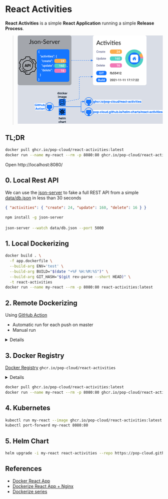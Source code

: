 # React Activities

**React Activities** is a simple **React Application** running a simple **Release Process**.
> ![image](doc/app-arch.png)

## TL;DR

```bash
docker pull ghcr.io/pop-cloud/react-activities:latest
docker run --name my-react --rm -p 8080:80 ghcr.io/pop-cloud/react-activities:latest
```

Open http://localhost:8080/

## 0. Local Rest API

We can use the [json-server](https://github.com/typicode/json-server) to fake a full REST API
from a simple [data/db.json](data/db.json) in less than 30 seconds 

```json
{ "activities": { "create": 24, "update": 160, "delete": 16 } }
```

```bash
npm install -g json-server

json-server --watch data/db.json --port 5000
```

## 1. Local Dockerizing

```bash
docker build . \
  -f app.dockerfile \
  --build-arg ENV='test' \
  --build-arg BUILD="$(date "+%F %H:%M:%S")" \
  --build-arg GIT_HASH="$(git rev-parse --short HEAD)" \
  -t react-activities
docker run --name my-react --rm -p 8080:80 react-activities:latest
```

## 2. Remote Dockerizing
Using [GitHub Action](https://github.com/niehaitao/react-activities/actions)
- Automatic run for each push on master
- Manual run

<details>

> ![image](doc/ci-docker-githhub-action.png)

</details>

## 3. Docker Registry

[Docker Registry](https://github.com/orgs/pop-cloud/packages/container/package/react-activities) `ghcr.io/pop-cloud/react-activities`

<details>

> ![image](doc/ci-docker-registry.png)

</details>

```bash
docker pull ghcr.io/pop-cloud/react-activities:latest
docker run --name my-react --rm -p 8080:80 ghcr.io/pop-cloud/react-activities:latest
```

## 4. Kubernetes

```bash
kubectl run my-react --image ghcr.io/pop-cloud/react-activities:latest
kubectl port-forward my-react 8080:80
```

## 5. Helm Chart

```bash
helm upgrade -i my-react react-activities --repo https://pop-cloud.github.io/helm-charts
```

## References

- [Docker React App](https://www.bogotobogo.com/DevOps/Docker/Docker-React-App.php)
- [Dockerize React App + Nginx](https://www.freecodecamp.org/news/how-to-implement-runtime-environment-variables-with-create-react-app-docker-and-nginx-7f9d42a91d70/)
- [Dockerize series](https://dev.to/karanpratapsingh/series/13483)